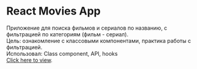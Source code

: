 # React Movies App
Приложение для поиска фильмов и сериалов по названию, с фильтрацией по категориям (фильм - сериал). \
Цель: ознакомление с классовыми компонентами, практика работы с фильтрацией. \
Использовал: Class component, API, hooks \
[Click here to view](https://le-ga.github.io/react-movies/).
